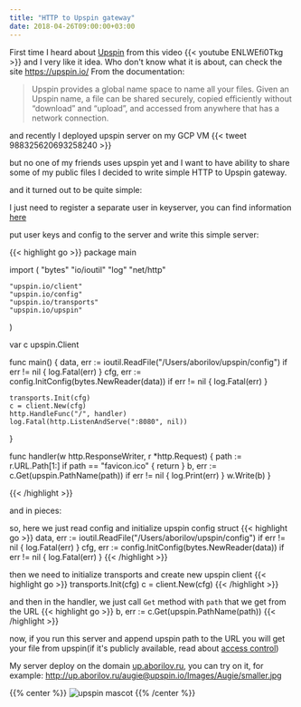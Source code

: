 ```yaml
---
title: "HTTP to Upspin gateway"
date: 2018-04-26T09:00:00+03:00
---
```


First time I heard about [Upspin](https://upspin.io/) from this video
{{< youtube ENLWEfi0Tkg >}}
and I very like it idea. Who don't know what it is about, can check the site https://upspin.io/ 
From the documentation:

>Upspin provides a global name space to name all your files. Given an Upspin name, a file can be shared securely, copied efficiently without “download” and “upload”, and accessed from anywhere that has a network connection.

and recently I deployed upspin server on my GCP VM
{{< tweet 988325620693258240 >}}

but no one of my friends uses upspin yet and I want to have ability to share some of my public files
I decided to write simple HTTP to Upspin gateway.

and it turned out to be quite simple:

I just need to register a separate user in keyserver, you can find information [here](https://upspin.io/doc/signup.md)

put user keys and config to the server and write this simple server:


{{< highlight go >}}
package main

import (
	"bytes"
	"io/ioutil"
	"log"
	"net/http"

	"upspin.io/client"
	"upspin.io/config"
	"upspin.io/transports"
	"upspin.io/upspin"
)

var c upspin.Client

func main() {
	data, err := ioutil.ReadFile("/Users/aborilov/upspin/config")
	if err != nil {
		log.Fatal(err)
	}
	cfg, err := config.InitConfig(bytes.NewReader(data))
	if err != nil {
		log.Fatal(err)
	}

	transports.Init(cfg)
	c = client.New(cfg)
	http.HandleFunc("/", handler)
	log.Fatal(http.ListenAndServe(":8080", nil))
}

func handler(w http.ResponseWriter, r *http.Request) {
	path := r.URL.Path[1:]
	if path == "favicon.ico" {
		return
	}
	b, err := c.Get(upspin.PathName(path))
	if err != nil {
		log.Print(err)
	}
	w.Write(b)
}

{{< /highlight >}}

and in pieces:

so, here we just read config and initialize upspin config struct
{{< highlight go >}}
	data, err := ioutil.ReadFile("/Users/aborilov/upspin/config")
	if err != nil {
		log.Fatal(err)
	}
	cfg, err := config.InitConfig(bytes.NewReader(data))
	if err != nil {
		log.Fatal(err)
	}
{{< /highlight >}}

then we need to initialize transports and create new upspin client
{{< highlight go >}}
	transports.Init(cfg)
	c = client.New(cfg)
{{< /highlight >}}

and then in the handler, we just call `Get` method with `path` that we get from the URL
{{< highlight go >}}
	b, err := c.Get(upspin.PathName(path))
{{< /highlight >}}


now, if you run this server and append upspin path to the URL you will get your file from upspin(if it's publicly available, read about [access control](https://upspin.io/doc/access_control.md))

My server deploy on the domain [up.aborilov.ru](http://up.aborilov.ru), you can try on it, for example: http://up.aborilov.ru/augie@upspin.io/Images/Augie/smaller.jpg

{{% center %}}
![upspin mascot](http://up.aborilov.ru/augie@upspin.io/Images/Augie/smaller.jpg)
{{% /center %}}
